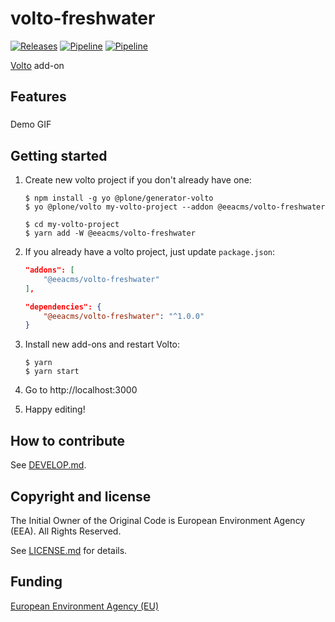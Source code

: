 # volto-freshwater
[![Releases](https://img.shields.io/github/v/release/eea/volto-freshwater)](https://github.com/eea/volto-freshwater/releases)
[![Pipeline](https://ci.eionet.europa.eu/buildStatus/icon?job=volto-addons%2Fvolto-freshwater%2Fmaster&subject=master)](https://ci.eionet.europa.eu/view/Github/job/volto-addons/job/volto-freshwater/job/master/display/redirect)
[![Pipeline](https://ci.eionet.europa.eu/buildStatus/icon?job=volto-addons%2Fvolto-freshwater%2Fdevelop&subject=develop)](https://ci.eionet.europa.eu/view/Github/job/volto-addons/job/volto-freshwater/job/develop/display/redirect)

[Volto](https://github.com/plone/volto) add-on

## Features

###

Demo GIF

## Getting started

1. Create new volto project if you don't already have one:

   ```
   $ npm install -g yo @plone/generator-volto
   $ yo @plone/volto my-volto-project --addon @eeacms/volto-freshwater

   $ cd my-volto-project
   $ yarn add -W @eeacms/volto-freshwater
   ```

1. If you already have a volto project, just update `package.json`:

   ```JSON
   "addons": [
       "@eeacms/volto-freshwater"
   ],

   "dependencies": {
       "@eeacms/volto-freshwater": "^1.0.0"
   }
   ```

1. Install new add-ons and restart Volto:

   ```
   $ yarn
   $ yarn start
   ```

1. Go to http://localhost:3000

1. Happy editing!

## How to contribute

See [DEVELOP.md](https://github.com/eea/volto-freshwater/blob/master/DEVELOP.md).

## Copyright and license

The Initial Owner of the Original Code is European Environment Agency (EEA).
All Rights Reserved.

See [LICENSE.md](https://github.com/eea/volto-freshwater/blob/master/LICENSE.md) for details.

## Funding

[European Environment Agency (EU)](http://eea.europa.eu)
